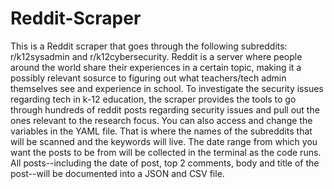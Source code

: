 # Reddit-Scraper
This is a Reddit scraper that goes through the following subreddits: r/k12sysadmin and r/k12cybersecurity. Reddit is a server where people around the world share their experiences in a certain topic, making it a possibly relevant sosurce to figuring out what teachers/tech admin themselves see and experience in school. To investigate the security issues regarding tech in k-12 education, the scraper provides the tools to go through hundreds of reddit posts regarding security issues and pull out the ones relevant to the research focus. You can also access and change the variables in the YAML file. That is where the names of the subreddits that will be scanned and the keywords will live. The date range from which you want the posts to be from will be collected in the terminal as the code runs. All posts--including the date of post, top 2 comments, body and title of the post--will be documented into a JSON and CSV file. 
